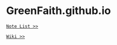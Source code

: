 GreenFaith.github.io
====================

[`Note List >>`](https://github.com/GreenFaith/GreenFaith.github.io/issues?state=open)

[`Wiki >>`](https://github.com/GreenFaith/GreenFaith.github.io/wiki)
